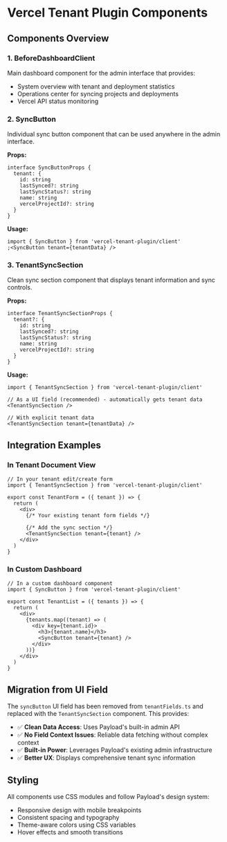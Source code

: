 # Vercel Tenant Plugin Components

## Components Overview

### 1. BeforeDashboardClient

Main dashboard component for the admin interface that provides:

- System overview with tenant and deployment statistics
- Operations center for syncing projects and deployments
- Vercel API status monitoring

### 2. SyncButton

Individual sync button component that can be used anywhere in the admin interface.

**Props:**

```tsx
interface SyncButtonProps {
  tenant: {
    id: string
    lastSynced?: string
    lastSyncStatus?: string
    name: string
    vercelProjectId?: string
  }
}
```

**Usage:**

```tsx
import { SyncButton } from 'vercel-tenant-plugin/client'
;<SyncButton tenant={tenantData} />
```

### 3. TenantSyncSection

Clean sync section component that displays tenant information and sync controls.

**Props:**

```tsx
interface TenantSyncSectionProps {
  tenant?: {
    id: string
    lastSynced?: string
    lastSyncStatus?: string
    name: string
    vercelProjectId?: string
  }
}
```

**Usage:**

```tsx
import { TenantSyncSection } from 'vercel-tenant-plugin/client'

// As a UI field (recommended) - automatically gets tenant data
<TenantSyncSection />

// With explicit tenant data
<TenantSyncSection tenant={tenantData} />
```

## Integration Examples

### In Tenant Document View

```tsx
// In your tenant edit/create form
import { TenantSyncSection } from 'vercel-tenant-plugin/client'

export const TenantForm = ({ tenant }) => {
  return (
    <div>
      {/* Your existing tenant form fields */}

      {/* Add the sync section */}
      <TenantSyncSection tenant={tenant} />
    </div>
  )
}
```

### In Custom Dashboard

```tsx
// In a custom dashboard component
import { SyncButton } from 'vercel-tenant-plugin/client'

export const TenantList = ({ tenants }) => {
  return (
    <div>
      {tenants.map((tenant) => (
        <div key={tenant.id}>
          <h3>{tenant.name}</h3>
          <SyncButton tenant={tenant} />
        </div>
      ))}
    </div>
  )
}
```

## Migration from UI Field

The `syncButton` UI field has been removed from `tenantFields.ts` and replaced with the `TenantSyncSection` component. This provides:

- ✅ **Clean Data Access**: Uses Payload's built-in admin API
- ✅ **No Field Context Issues**: Reliable data fetching without complex context
- ✅ **Built-in Power**: Leverages Payload's existing admin infrastructure
- ✅ **Better UX**: Displays comprehensive tenant sync information

## Styling

All components use CSS modules and follow Payload's design system:

- Responsive design with mobile breakpoints
- Consistent spacing and typography
- Theme-aware colors using CSS variables
- Hover effects and smooth transitions
